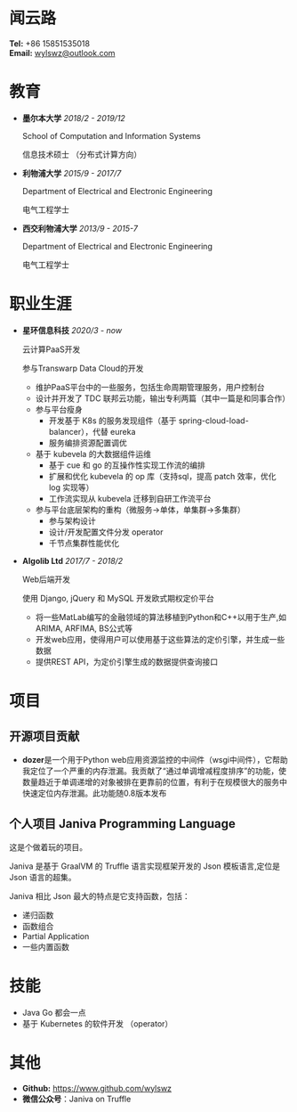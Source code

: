 <!-- font: frutiger -->

# 闻云路
**Tel:** +86 15851535018   
**Email:** wylswz@outlook.com

# 教育
- **墨尔本大学**
    *2018/2 - 2019/12*

    School of Computation and Information Systems

    信息技术硕士 （分布式计算方向）

- **利物浦大学**
    *2015/9 - 2017/7*

    Department of Electrical and Electronic Engineering

    电气工程学士


- **西交利物浦大学**
    *2013/9 - 2015-7*

    Department of Electrical and Electronic Engineering

    电气工程学士

# 职业生涯

- **星环信息科技** *2020/3 - now*

  云计算PaaS开发

  参与Transwarp Data Cloud的开发

  - 维护PaaS平台中的一些服务，包括生命周期管理服务，用户控制台
  - 设计并开发了 TDC 联邦云功能，输出专利两篇（其中一篇是和同事合作）
  - 参与平台瘦身
    - 开发基于 K8s 的服务发现组件（基于 spring-cloud-load-balancer），代替 eureka
    - 服务编排资源配置调优
  - 基于 kubevela 的大数据组件运维
    - 基于 cue 和 go 的互操作性实现工作流的编排
    - 扩展和优化 kubevela 的 op 库（支持sql，提高 patch 效率，优化 log 实现等）
    - 工作流实现从 kubevela 迁移到自研工作流平台
  - 参与平台底层架构的重构（微服务->单体，单集群->多集群）
    - 参与架构设计
    - 设计/开发配置文件分发 operator
    - 千节点集群性能优化

- **Algolib Ltd** *2017/7 - 2018/2*
  
  Web后端开发

  使用 Django, jQuery 和 MySQL 开发欧式期权定价平台
  - 将一些MatLab编写的金融领域的算法移植到Python和C++以用于生产,如ARIMA, ARFIMA, BS公式等
  - 开发web应用，使得用户可以使用基于这些算法的定价引擎，并生成一些数据
  - 提供REST API，为定价引擎生成的数据提供查询接口


# 项目

## 开源项目贡献
  - **dozer**是一个用于Python web应用资源监控的中间件（wsgi中间件），它帮助我定位了一个严重的内存泄漏。我贡献了“通过单调增减程度排序”的功能，使数量趋近于单调递增的对象被排在更靠前的位置，有利于在规模很大的服务中快速定位内存泄漏。此功能随0.8版本发布


## 个人项目 Janiva Programming Language
这是个做着玩的项目。

Janiva 是基于 GraalVM 的 Truffle 语言实现框架开发的 Json 模板语言,定位是 Json 语言的超集。

Janiva 相比 Json 最大的特点是它支持函数，包括：
- 递归函数
- 函数组合
- Partial Application
- 一些内置函数
  



# 技能
- Java Go 都会一点
- 基于 Kubernetes 的软件开发 （operator）


# 其他
- **Github:** https://www.github.com/wylswz
- **微信公众号**：Janiva on Truffle